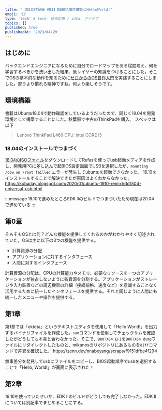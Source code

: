 ```yaml
---
title: '【OS自作記録 #01】OS開発環境構築とHelloWorld!'
emoji: '👢'
type: 'tech' # tech: 技術記事 / idea: アイデア
topics: []
published: true
publishedAt: '2023/04/29'
---
```


## はじめに
バックエンドエンジニアになるために自分でロードマップをある程度考え、何を学習するべきかを洗い出した結果、低レイヤーの知識をつけることにした。そこでOSの基本的な動作を知るために[ゼロからのOS自作入門](https://www.amazon.co.jp/%E3%82%BC%E3%83%AD%E3%81%8B%E3%82%89%E3%81%AEOS%E8%87%AA%E4%BD%9C%E5%85%A5%E9%96%80-%E5%86%85%E7%94%B0%E5%85%AC%E5%A4%AA-ebook/dp/B08Z3MNR9J/ref=sr_1_1?adgrpid=120645672680&hvadid=651040769667&hvdev=c&hvlocphy=1009340&hvnetw=g&hvqmt=e&hvrand=3147615069216776923&hvtargid=kwd-1403943850792&hydadcr=9495_13659634&jp-ad-ap=0&keywords=%E3%82%BC%E3%83%AD+%E3%81%8B%E3%82%89+%E3%81%AE+os+%E8%87%AA%E4%BD%9C+%E5%85%A5%E9%96%80&sr=8-1)を実践することにしました。習うより慣れろ精神ですね。何より楽しそうです。


## 環境構築
書籍はUbuntu18.04で動作確認をしているようだったので、同じく18.04を開発環境として構築することにした。秋葉原で中古のThinkPadを購入。
スペックは以下
> Lenovo ThinkPad L460
> CPU: intel CORE i5

### 18.04のインストールでつまづく
[18.04のISOファイル](https://releases.ubuntu.com/18.04/)をダウンロードしてRufusを使ってusb起動メディアを作成し、開発用PCに差し込んで起BIOS設定画面でUSBを選択したが、`mounting /cow on /root failled` エラーが発生してubuntuを起動できなかった。
19.10をインストールすることで解決できたが原因はよくわからなかった。
https://kobaday.blogspot.com/2020/01/ubuntu-1910-remixhdd1804-universal-usb.html

:::message
19.10で進めたところEDK IIのビルドでつまづいたため現在は20.04で進めている
:::

## 第0章
そもそもOSとは何？どんな機能を提供してくれるのかがわかりやすく記述されていた。OSは主に以下の3つの機能を提供する。
- 計算資源の分配
- アプリケーションに対するインタフェース
- 人間に対するインタフェース

計算資源の分配は、CPUの計算能力やメモリ、必要なリソースを一つのアプリケーションが独占しないように各資源を分割する。アプリケーションがストレージや入力装置などの周辺機器の詳細（接続規格、速度など）を意識することなく活用するために統一したインタフェースを提供する。それと同じように人間にも統一したメニューや操作を提供する。


## 第1章
第1章では「okteta」というテキストエディタを使用して「Hello World!」を出力するバイナリファイルを作成した。`sum`コマンドを使用してチェックサムを確認したがどうしても本書と合わなかった。そこで、`BOOTX64.EFI`を`BOOTX64.dump`ファイルにリダイレクトしたものと、mikanosのリポジトリにあるものを`diff`コマンドで差異を確認した。
https://zenn.dev/nnabeyang/scraps/f9151dfbe4f294

無事差分を発見してusbにファイルをコピーし、BIOS起動順序でusbを選択することで「Hello, World!」が画面に表示された！

## 第2章
19.10を使っていたせいか、EDK IIのビルドがどうしても完了しなかった。EDK IIについては別記事でまとめることにする。